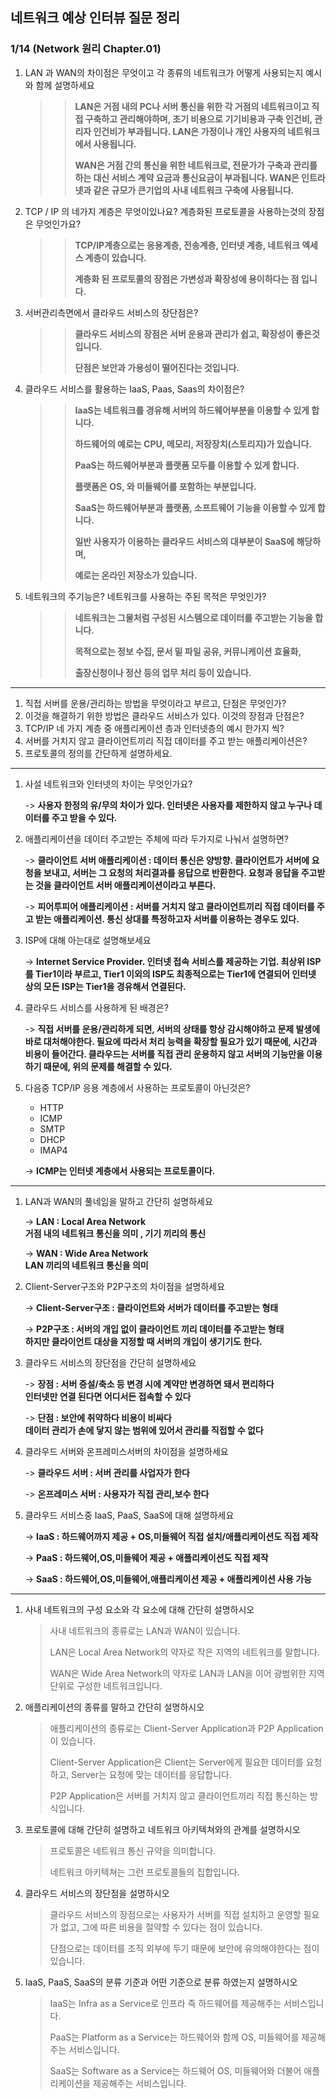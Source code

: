 ## 네트워크 예상 인터뷰 질문 정리

### 1/14 (Network 원리 Chapter.01)

1. LAN 과 WAN의 차이점은 무엇이고 각 종류의 네트워크가 어떻게 사용되는지 예시와 함께 설명하세요

   >>**LAN은 거점 내의 PC나 서버 통신을 위한 각 거점의 네트워크이고 직접 구축하고 관리해야하며, 초기 비용으로 기기비용과 구축 인건비, 관리자 인건비가 부과됩니다. LAN은 가정이나 개인 사용자의 네트워크에서 사용됩니다.**
   >>
   >>**WAN은 거점 간의 통신을 위한 네트워크로, 전문가가 구축과 관리를 하는 대신 서비스 계약 요금과 통신요금이 부과됩니다. WAN은 인트라넷과 같은 규모가 큰기업의 사내 네트워크 구축에 사용됩니다.**

    

2. TCP / IP 의 네가지 계층은 무엇이있나요? 계층화된 프로토콜을 사용하는것의 장점은 무엇인가요?

   > > **TCP/IP계층으로는 응용계층, 전송계층, 인터넷 계층, 네트워크 엑세스 계층이 있습니다.**
   > >
   > > **계층화 된 프로토콜의 장점은 가변성과 확장성에 용이하다는 점 입니다.**

   

3. 서버관리측면에서 클라우드 서비스의 장단점은?

   > > **클라우드 서비스의 장점은 서버 운용과 관리가 쉽고, 확장성이 좋은것 입니다.**
   > >
   > > **단점은 보안과 가용성이 떨어진다는 것입니다.**



4. 클라우드 서비스를 활용하는 IaaS, Paas, Saas의 차이점은?

   > > **IaaS는 네트워크를 경유해 서버의 하드웨어부분을 이용할 수 있게 합니다.**
   > >
   > > **하드웨어의 예로는 CPU, 메모리, 저장장치(스토리지)가 있습니다.**
   > >
   > > **PaaS는  하드웨어부분과 플랫폼 모두를 이용할 수 있게 합니다.**
   > >
   > > **플랫폼은 OS, 와 미들웨어를 포함하는 부분입니다.**
   > >
   > > **SaaS는 하드웨어부분과 플랫폼, 소프트웨어 기능을 이용할 수 있게 합니다.**
   > >
   > > **일반 사용자가 이용하는 클라우드 서비스의 대부분이 SaaS에 해당하며,**
   > >
   > > **예로는 온라인 저장소가 있습니다.**

   

5. 네트워크의 주기능은? 네트워크를 사용하는 주된 목적은 무엇인가?

   > > **네트워크는 그물처럼 구성된 시스템으로 데이터를 주고받는 기능을 합니다.**
   > >
   > > **목적으로는 정보 수집, 문서 밑 파일 공유, 커뮤니케이션 효율화,**
   > >
   > > **출장신청이나 정산 등의 업무 처리 등이 있습니다.**

---

1. 직접 서버를 운용/관리하는 방법을 무엇이라고 부르고, 단점은 무엇인가?
2. 이것을 해결하기 위한 방법은 클라우드 서비스가 있다. 이것의 장점과 단점은?
3. TCP/IP 네 가지 계층 중 애플리케이션 층과 인터넷층의 예시 한가지 씩?
4. 서버를 거치지 않고 클라이언트끼리 직접 데이터를 주고 받는 애플리케이션은? 
5. 프로토콜의 정의를 간단하게 설명하세요.

---

1. 사설 네트워크와 인터넷의 차이는 무엇인가요?

   -> **사용자 한정의 유/무의 차이가 있다. 인터넷은 사용자를 제한하지 않고 누구나 데이터를 주고 받을 수 있다.**
  
2. 애플리케이션을 데이터 주고받는 주체에 따라 두가지로 나눠서 설명하면?

   -> **클라이언트 서버 애플리케이션 : 데이터 통신은 양방향. 클라이언트가 서버에 요청을 보내고, 서버는 그 요청의 처리결과를 응답으로 반환한다. 요청과 응답을 주고받는 것을 클라이언트 서버 애플리케이션이라고 부른다.**

   -> **피어투피어 애플리케이션 : 서버를 거치지 않고 클라이언트끼리 직접 데이터를 주고 받는 애플리케이션. 통신 상대를 특정하고자 서버를 이용하는 경우도 있다.**

3. ISP에 대해 아는대로 설명해보세요

   -> **Internet Service Provider. 인터넷 접속 서비스를 제공하는 기업. 최상위 ISP를 Tier1이라 부르고, Tier1 이외의 ISP도 최종적으로는 Tier1에 연결되어 인터넷 상의 모든 ISP는 Tier1을 경유해서 연결된다.**

4. 클라우드 서비스를 사용하게 된 배경은?

   -> **직접 서버를 운용/관리하게 되면, 서버의 상태를 항상 감시해야하고 문제 발생에 바로 대처해야한다. 필요에 따라서 처리 능력을 확장할 필요가 있기 때문에, 시간과 비용이 들어간다. 클라우드는 서버를 직접 관리 운용하지 않고 서버의 기능만을 이용하기 때문에, 위의 문제를 해결할 수 있다.**

5. 다음중 TCP/IP 응용 계층에서 사용하는 프로토콜이 아닌것은?
   - HTTP
   - ICMP
   - SMTP
   - DHCP
   - IMAP4
   
   -> **ICMP는 인터넷 계층에서 사용되는 프로토콜이다.**

---

1. LAN과 WAN의 풀네임을 말하고 간단히 설명하세요

   -> **LAN : Local Area Network  <br>거점 내의 네트워크 통신을 의미 , 기기 끼리의 통신**

   -> **WAN : Wide Area Network  <br>LAN 끼리의 네트워크 통신을 의미**

2. Client-Server구조와 P2P구조의 차이점을 설명하세요

   -> **Client-Server구조 : 클라이언트와 서버가 데이터를 주고받는 형태**

   -> **P2P구조 : 서버의 개입 없이 클라이언트 끼리 데이터를 주고받는 형태 <br>하지만 클라이언트 대상을 지정할 때 서버의 개입이 생기기도 한다.**

3. 클라우드 서비스의 장단점을 간단히 설명하세요

   -> **장점 : 서버 증설/축소 등 변경 시에 계약만 변경하면 돼서 편리하다<br>인터넷만 연결 된다면 어디서든 접속할 수 있다**

   -> **단점 : 보안에 취약하다   비용이 비싸다<br>데이터 관리가 손에 닿지 않는 범위에 있어서 관리를 직접할 수 없다**

4. 클라우드 서버와 온프레미스서버의 차이점을 설명하세요

   -> **클라우드 서버 : 서버 관리를 사업자가 한다**

   -> **온프레미스 서버 : 사용자가 직접 관리,보수 한다**

5. 클라우드 서비스중 IaaS, PaaS, SaaS에 대해 설명하세요

   -> **IaaS : 하드웨어까지 제공 + OS,미들웨어 직접 설치/애플리케이션도 직접 제작**

   -> **PaaS : 하드웨어,OS,미들웨어 제공 + 애플리케이션도 직접 제작**

   -> **SaaS : 하드웨어,OS,미들웨어,애플리케이션 제공 + 애플리케이션 사용 가능**

<hr>

1. 사내 네트워크의 구성 요소와 각 요소에 대해 간단히 설명하시오

   > 사내 네트워크의 종류로는 LAN과 WAN이 있습니다.
   >
   > LAN은 Local Area Network의 약자로 작은 지역의 네트워크를 말합니다.
   >
   > WAN은 Wide Area Network의 약자로 LAN과 LAN을 이어 광범위한 지역 단위로 구성한 네트워크입니다.

2. 애플리케이션의 종류를 말하고 간단히 설명하시오

   > 애플리케이션의 종류로는 Client-Server Application과 P2P Application이 있습니다.
   >
   > Client-Server Application은 Client는 Server에게 필요한 데이터를 요청하고, Server는 요청에 맞는 데이터를 응답합니다.
   >
   > P2P Application은 서버를 거치지 않고 클라이언트끼리 직접 통신하는 방식입니다.

3. 프로토콜에 대해 간단히 설명하고 네트워크 아키텍쳐와의 관계를 설명하시오

   > 프로토콜은 네트워크 통신 규약을 의미합니다.
   >
   > 네트워크 아키텍쳐는 그런 프로토콜들의 집합입니다.

4. 클라우드 서비스의 장단점을 설명하시오

   > 클라우드 서비스의 장점으로는 사용자가 서버를 직접 설치하고 운영할 필요가 없고, 그에 따른 비용을 절약할 수 있다는 점이 있습니다.
   >
   > 단점으로는 데이터를 조직 외부에 두기 때문에 보안에 유의해야한다는 점이 있습니다.

5. IaaS, PaaS, SaaS의 분류 기준과 어떤 기준으로 분류 하였는지 설명하시오

   > IaaS는 Infra as a Service로 인프라 즉 하드웨어를 제공해주는 서비스입니다.
   >
   > PaaS는 Platform as a Service는 하드웨어와 함께 OS, 미들웨어를 제공해주는 서비스입니다.
   >
   > SaaS는 Software as a Service는 하드웨어 OS, 미들웨어와 더불어 애플리케이션을 제공해주는 서비스입니다.
